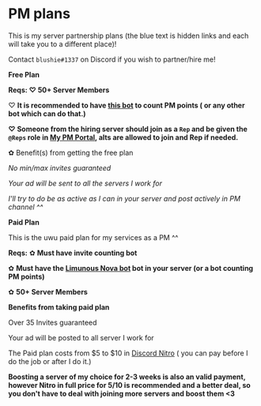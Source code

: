 # PM plans
This is my server partnership plans (the blue text is hidden links and each will take you to a different place)! 

Contact `blushie#1337` on Discord if you wish to partner/hire me!


**__Free Plan__**

**Reqs: 
♡ 50+ Server Members**

♡ **It is recommended to have [this bot](https://discord.com/api/oauth2/authorize?client_id=711428816127393844&permissions=122272738390&scope=bot%20applications.commands) to count PM points ( or any other bot which can do that.)**


**♡ Someone from the hiring server should join as a `Rep` and be given the `@Reps` role in [My PM Portal](https://discord.gg/XvM4VwJvXa), alts are allowed to join and Rep if needed.**

✿ Benefit(s) from getting the free plan

*No min/max invites guaranteed*

*Your ad will be sent to all the servers I work for*

*I'll try to do be as active as I can in your server and post actively in PM channel ^^*

**__Paid Plan__**

This is the uwu paid plan for my services as a PM ^^

**Reqs:**
✿ **Must have invite counting bot**

✿ **Must have the [Limunous Nova bot](https://discord.com/api/oauth2/authorize?client_id=711428816127393844&permissions=122272738390&scope=bot%20applications.commands) bot in your server (or a bot counting PM points)**

✿ **50+ Server Members**

**__Benefits from taking paid plan__**

Over 35 Invites guaranteed

Your ad will be posted to all server I work for

The Paid plan costs from $5 to $10 in [Discord Nitro](https://discord.com/nitro) ( you can pay before I do the job or after I do it.) 

**Boosting a server of my choice for 2-3 weeks is also an valid payment, however Nitro in full price for $5/$10 is recommended and a better deal, so you don't have to deal with joining more servers and boost them <3**
